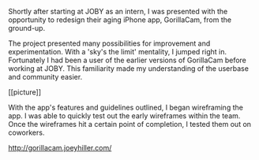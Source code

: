 Shortly after starting at JOBY as an intern, I was presented with the opportunity to redesign their aging iPhone app, GorillaCam, from the ground-up.

The project presented many possibilities for improvement and experimentation. With a 'sky's the limit' mentality, I jumped right in. Fortunately I had been a user of the earlier versions of GorillaCam before working at JOBY. This familiarity made my understanding of the userbase and community easier.

[[picture]]

With the app's features and guidelines outlined, I began wireframing the app. I was able to quickly test out the early wireframes within the team. Once the wireframes hit a certain point of completion, I tested them out on coworkers.






http://gorillacam.joeyhiller.com/

